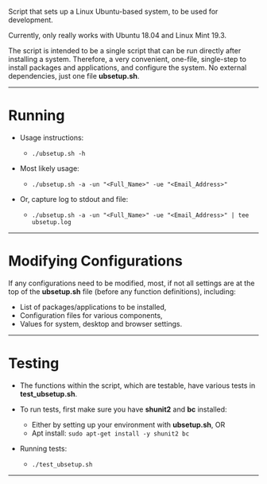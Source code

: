 Script that sets up a Linux Ubuntu-based system, to be used for development.

Currently, only really works with Ubuntu 18.04 and Linux Mint 19.3.

The script is intended to be a single script that can be run directly after
installing a system.  Therefore, a very convenient, one-file, single-step to
install packages and applications, and configure the system.
No external dependencies, just one file **ubsetup.sh**.

___


# Running

* Usage instructions:
  * `./ubsetup.sh -h`

* Most likely usage:
  * `./ubsetup.sh -a -un "<Full_Name>" -ue "<Email_Address>"`
* Or, capture log to stdout and file:
  * `./ubsetup.sh -a -un "<Full_Name>" -ue "<Email_Address>" | tee ubsetup.log`

___


# Modifying Configurations

If any configurations need to be modified, most, if not all settings are at the
top of the **ubsetup.sh** file (before any function definitions), including:
  * List of packages/applications to be installed,
  * Configuration files for various components,
  * Values for system, desktop and browser settings.

___


# Testing

* The functions within the script, which are testable, have various tests in **test_ubsetup.sh**.

* To run tests, first make sure you have **shunit2** and **bc** installed:
  * Either by setting up your environment with **ubsetup.sh**, OR
  * Apt install:  `sudo apt-get install -y shunit2 bc`

* Running tests:
  * `./test_ubsetup.sh`

___
